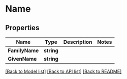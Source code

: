 # Name

## Properties

Name | Type | Description | Notes
------------ | ------------- | ------------- | -------------
**FamilyName** | **string** |  | 
**GivenName** | **string** |  | 

[[Back to Model list]](../README.md#documentation-for-models) [[Back to API list]](../README.md#documentation-for-api-endpoints) [[Back to README]](../README.md)


